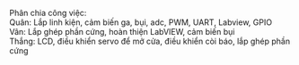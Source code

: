 Phân chia công việc:<br>
Quân: Lắp linh kiện, cảm biến ga, bụi, adc, PWM, UART, Labview, GPIO<br>
Vân: Lắp ghép phần cứng, hoàn thiện LabVIEW, cảm biến bụi<br>
Thắng: LCD, điều khiển servo để mở cửa, điều khiển còi báo, lắp ghép phần cứng<br>

